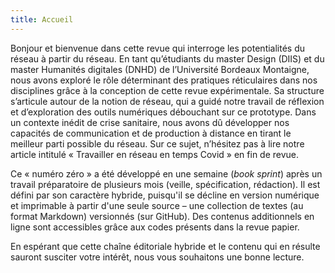 ```yaml
---
title: Accueil
---
```


Bonjour et bienvenue dans cette revue qui interroge les potentialités du réseau à partir du réseau. En tant qu’étudiants du master Design (DIIS) et du master Humanités digitales (DNHD) de l’Université Bordeaux Montaigne, nous avons exploré le rôle déterminant des pratiques réticulaires dans nos disciplines grâce à la conception de cette revue expérimentale. Sa structure s’articule autour de la notion de réseau, qui a guidé notre travail de réflexion et d’exploration des outils numériques débouchant sur ce prototype. Dans un contexte inédit de crise sanitaire, nous avons dû développer nos capacités de communication et de production à distance en tirant le meilleur parti possible du réseau. Sur ce sujet, n’hésitez pas à lire notre article intitulé « Travailler en réseau en temps Covid » en fin de revue.

Ce « numéro zéro » a été développé en une semaine (*book sprint*) après un travail préparatoire de plusieurs mois (veille, spécification, rédaction). Il est défini par son caractère hybride, puisqu'il se décline en version numérique et imprimable à partir d'une seule source – une collection de textes (au format Markdown) versionnés (sur GitHub). Des contenus additionnels en ligne sont accessibles grâce aux codes présents dans la revue papier.

En espérant que cette chaîne éditoriale hybride et le contenu qui en résulte sauront susciter votre intérêt, nous vous souhaitons une bonne lecture.

